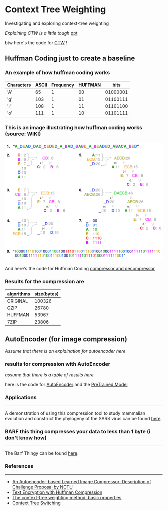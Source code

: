 # Context Tree Weighting
Investigating and exploring context-tree weighting

*Explaining CTW is a little tough*
[ppt](https://docs.google.com/presentation/d/1tnYMo08lWsNUUokcjIjjhkn97guwpLnifMzcUaRDQMo/edit?usp=sharing)

btw here's the code for [CTW](/CTW) ! 

## Huffman Coding just to create a baseline

### An example of how huffman coding works 

Characters | ASCII | Frequency | HUFFMAN | bits
-----------|-------|-----------|---------|-----
'A' | 65 | 1 | 00 | 01000001 
'g' | 103 | 1 | 01 | 01100111 
'i' | 108 | 1 | 11 | 01101100 
'o' | 111 | 1 | 10 | 01101111 

### This is an image illustrating how huffman coding works (source: WIKI)
![huffman coding](/img/huffman.png)

And here's the code for Huffman Coding [compressor and decompressor](/huffman)

### Results for the compression are 
algorithms | size(bytes)
-----------|-------------
ORIGINAL | 100326
GZIP | 26780
HUFFMAN | 53967
7ZIP | 23806

## AutoEncoder (for image compression)
*Assume that there is an explaination for autoencoder here*

### results for compression with AutoEncoder
*assume that there is a table of results here*

here is the code for [AutoEncoder](/autoencoder) and the [PreTrained Model](/autoencoder/pretrained)

### Applications
---
A demonstration of using this compression tool to study mammalian evolution and construct the phylogeny of the SARS virus can be found [here](https://docs.google.com/presentation/d/1LUbo-6mLpYTwcELOLlRR4ohku9j2kCiQj_2sYPh0uWA/edit#slide=id.p).

### BARF this thing compresses your data to less than 1 byte (i don't know how)
---
The Barf Thingy can be found [here](http://mattmahoney.net/dc/barf.html).

### References
---
* [An Autoencoder-based Learned Image Compressor: Description of Challenge Proposal by NCTU](https://arxiv.org/pdf/1902.07385.pdf)
* [Text Encryption with Huffman Compression](https://citeseerx.ist.psu.edu/viewdoc/download?doi=10.1.1.258.8140&rep=rep1&type=pdf)
* [The context-tree weighting method: basic properties](https://citeseerx.ist.psu.edu/viewdoc/download?doi=10.1.1.14.352&rep=rep1&type=pdf)
* [Context Tree Switching](https://arxiv.org/pdf/1111.3182.pdf)

